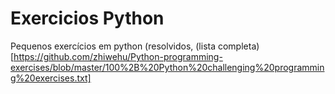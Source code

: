 # Exercicios Python

Pequenos exercícios em python (resolvidos, (lista completa)[https://github.com/zhiwehu/Python-programming-exercises/blob/master/100%2B%20Python%20challenging%20programming%20exercises.txt]

